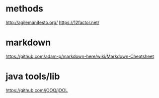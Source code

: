 # methods
http://agilemanifesto.org/
https://12factor.net/

# markdown
https://github.com/adam-p/markdown-here/wiki/Markdown-Cheatsheet

# java tools/lib
https://github.com/jOOQ/jOOL
